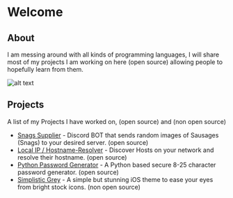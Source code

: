 # Welcome

## About
I am messing around with all kinds of programming languages, I will share most of my projects I am working on here (open source) allowing people to hopefully learn from them.

![alt text](https://media0.giphy.com/media/JrGPzVdG9hk0eN66t1/giphy.gif "Image")

## Projects
A list of my Projects I have worked on, (open source) and (non open source)
* [Snags Supplier](https://papa-snags.com/projects/snags-supplier/)  - Discord BOT that sends random images of Sausages (Snags) to your desired server. (open source)
* [Local IP / Hostname-Resolver](https://papa-snags.com/projects/local-ip-hostname-resolver/) - Discover Hosts on your network and resolve their hostname. (open source)
* [Python Password Generator](https://papa-snags.com/projects/python-password-generator/) - A Python based secure 8-25 character password generator. (open source)
* [Simplistic Grey](https://papa-snags.com/projects/simplistic-grey/) - A simple but stunning iOS theme to ease your eyes from bright stock icons. (non open source)
